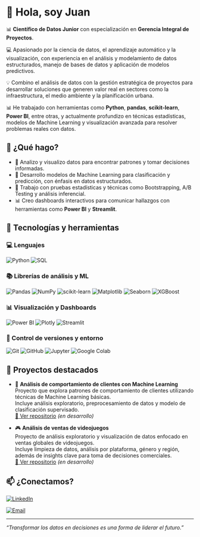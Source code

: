 # 👋 Hola, soy Juan

📊 **Científico de Datos Junior** con especialización en **Gerencia Integral de Proyectos**.

💻 Apasionado por la ciencia de datos, el aprendizaje automático y la visualización, con experiencia en el análisis y modelamiento de datos estructurados, manejo de bases de datos y aplicación de modelos predictivos.

💡 Combino el análisis de datos con la gestión estratégica de proyectos para desarrollar soluciones que generen valor real en sectores como la infraestructura, el medio ambiente y la planificación urbana.

📊 He trabajado con herramientas como **Python**, **pandas**, **scikit-learn**, **Power BI**, entre otras, y actualmente profundizo en técnicas estadísticas, modelos de Machine Learning y visualización avanzada para resolver problemas reales con datos.

## 🚀 ¿Qué hago?

- 🔎 Analizo y visualizo datos para encontrar patrones y tomar decisiones informadas.
- 🤖 Desarrollo modelos de Machine Learning para clasificación y predicción, con énfasis en datos estructurados.
- 🧪 Trabajo con pruebas estadísticas y técnicas como Bootstrapping, A/B Testing y análisis inferencial.
- 📊 Creo dashboards interactivos para comunicar hallazgos con herramientas como **Power BI** y **Streamlit**.

## 🧰 Tecnologías y herramientas

### 💻 Lenguajes
![Python](https://img.shields.io/badge/Python-3776AB?style=for-the-badge&logo=python&logoColor=white)
![SQL](https://img.shields.io/badge/SQL-4479A1?style=for-the-badge&logo=sqlite&logoColor=white)

### 📚 Librerías de análisis y ML
![Pandas](https://img.shields.io/badge/Pandas-150458?style=for-the-badge&logo=pandas&logoColor=white)
![NumPy](https://img.shields.io/badge/NumPy-013243?style=for-the-badge&logo=numpy&logoColor=white)
![scikit-learn](https://img.shields.io/badge/scikit--learn-F7931E?style=for-the-badge&logo=scikit-learn&logoColor=white)
![Matplotlib](https://img.shields.io/badge/Matplotlib-11557C?style=for-the-badge&logo=matplotlib&logoColor=white)
![Seaborn](https://img.shields.io/badge/Seaborn-2C2D72?style=for-the-badge&logo=python&logoColor=white)
![XGBoost](https://img.shields.io/badge/XGBoost-E53935?style=for-the-badge&logo=xgboost&logoColor=white)

### 📊 Visualización y Dashboards
![Power BI](https://img.shields.io/badge/Power%20BI-F2C811?style=for-the-badge&logo=powerbi&logoColor=black)
![Plotly](https://img.shields.io/badge/Plotly-3F4F75?style=for-the-badge&logo=plotly&logoColor=white)
![Streamlit](https://img.shields.io/badge/Streamlit-FF4B4B?style=for-the-badge&logo=streamlit&logoColor=white)

### 🔧 Control de versiones y entorno
![Git](https://img.shields.io/badge/Git-F05032?style=for-the-badge&logo=git&logoColor=white)
![GitHub](https://img.shields.io/badge/GitHub-181717?style=for-the-badge&logo=github&logoColor=white)
![Jupyter](https://img.shields.io/badge/Jupyter-F37626?style=for-the-badge&logo=jupyter&logoColor=white)
![Google Colab](https://img.shields.io/badge/Colab-F9AB00?style=for-the-badge&logo=google-colab&logoColor=white)

## 📂 Proyectos destacados

- 📌 **Análisis de comportamiento de clientes con Machine Learning**  
  Proyecto que explora patrones de comportamiento de clientes utilizando técnicas de Machine Learning básicas.  
  Incluye análisis exploratorio, preprocesamiento de datos y modelo de clasificación supervisado.  
  [🔗 Ver repositorio](https://github.com/17Juan08/Modelo-simple-analisis-de-comportamiento-clientes) _(en desarrollo)_

- 🎮 **Análisis de ventas de videojuegos**  
  Proyecto de análisis exploratorio y visualización de datos enfocado en ventas globales de videojuegos.  
  Incluye limpieza de datos, análisis por plataforma, género y región, además de insights clave para toma de decisiones comerciales.  
  [🔗 Ver repositorio](https://github.com/17Juan08/Analisis-de--tienda-de-Videojuegos-ICE) _(en desarrollo)_
  

## 📫 ¿Conectamos?

[![LinkedIn](https://img.shields.io/badge/-LINKEDIN-0077B5?style=for-the-badge&logo=linkedin&logoColor=white)](https://www.linkedin.com/in/juan-alvarado-camacho/)

[![Email](https://img.shields.io/badge/EMAIL-D14836?style=for-the-badge&logo=gmail&logoColor=white)](mailto:juan98022@gmail.com)


---

_“Transformar los datos en decisiones es una forma de liderar el futuro.”_
